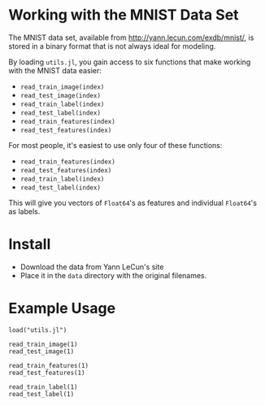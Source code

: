# Working with the MNIST Data Set

The MNIST data set, available from http://yann.lecun.com/exdb/mnist/,
is stored in a binary format that is not always ideal for modeling.

By loading `utils.jl`, you gain access to six functions that make
working with the MNIST data easier:

* `read_train_image(index)`
* `read_test_image(index)`
* `read_train_label(index)`
* `read_test_label(index)`
* `read_train_features(index)`
* `read_test_features(index)`

For most people, it's easiest to use only four of these functions:

* `read_train_features(index)`
* `read_test_features(index)`
* `read_train_label(index)`
* `read_test_label(index)`

This will give you vectors of `Float64`'s as features and
individual `Float64`'s as labels.

# Install

* Download the data from Yann LeCun's site
* Place it in the `data` directory with the original filenames.

# Example Usage

    load("utils.jl")

    read_train_image(1)
    read_test_image(1)

    read_train_features(1)
    read_test_features(1)

    read_train_label(1)
    read_test_label(1)
